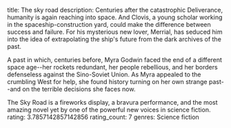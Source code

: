 title: The sky road
description: Centuries after the catastrophic Deliverance, humanity is again reaching into space. And Clovis, a young scholar working in the spaceship-construction yard, could make the difference between success and failure. For his mysterious new lover, Merrial, has seduced him into the idea of extrapolating the ship's future from the dark archives of the past.

A past in which, centuries before, Myra Godwin faced the end of a different space age--her rockets redundant, her people rebellious, and her borders defenseless against the Sino-Soviet Union. As Myra appealed to the crumbling West for help, she found history turning on her own strange past--and on the terrible decisions she faces now.

The Sky Road is a fireworks display, a bravura performance, and the most amazing novel yet by one of the powerful new voices in science fiction.
rating: 3.7857142857142856
rating_count: 7
genres: Science fiction